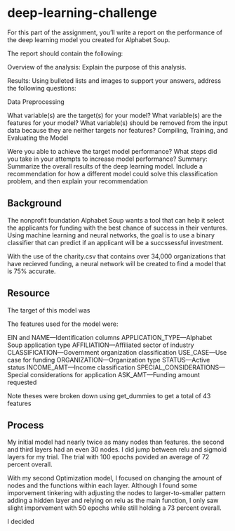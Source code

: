 # deep-learning-challenge

For this part of the assignment, you’ll write a report on the performance of the deep learning model you created for Alphabet Soup.

The report should contain the following:

Overview of the analysis: Explain the purpose of this analysis.

Results: Using bulleted lists and images to support your answers, address the following questions:

Data Preprocessing

What variable(s) are the target(s) for your model?
What variable(s) are the features for your model?
What variable(s) should be removed from the input data because they are neither targets nor features?
Compiling, Training, and Evaluating the Model

Were you able to achieve the target model performance?
What steps did you take in your attempts to increase model performance?
Summary: Summarize the overall results of the deep learning model. Include a recommendation for how a different model could solve this classification problem, and then explain your recommendation


## Background
The nonprofit foundation Alphabet Soup wants a tool that can help it select the applicants for funding with the best chance of success in their ventures. 
Using machine learning and neural networks, the goal is to use a binary classifier that can predict if an applicant will be a succssessful investment. 

With the use of the charity.csv that contains over 34,000 organizations that have recieved funding, a neural network will be created to find a model that is 75% accurate.

## Resource
The target of this model was

The features used for the model were:

EIN and NAME—Identification columns
APPLICATION_TYPE—Alphabet Soup application type
AFFILIATION—Affiliated sector of industry
CLASSIFICATION—Government organization classification
USE_CASE—Use case for funding
ORGANIZATION—Organization type
STATUS—Active status
INCOME_AMT—Income classification
SPECIAL_CONSIDERATIONS—Special considerations for application
ASK_AMT—Funding amount requested

Note theses were broken down using get_dummies to get a total of 43 features

## Process
My initial model had nearly twice as many nodes than features. the second and third layers had an even 30 nodes. I did jump between relu and sigmoid layers for my trial. The trial with 100 epochs povided an average of 72 percent overall.

With my second Optimization model, I focused on changing the amount of nodes and the functions within each layer. Although I found some imporvement tinkering with adjusting the nodes to larger-to-smaller pattern adding a hidden layer and relying on relu as the main function, I only saw slight imporvement with 50 epochs while still holding a 73 percent overall. 

I decided
